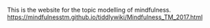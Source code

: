 This is the website for the topic modelling of mindfulness. 
https://mindfulnesstm.github.io/tiddlywiki/Mindfulness_TM_2017.html

